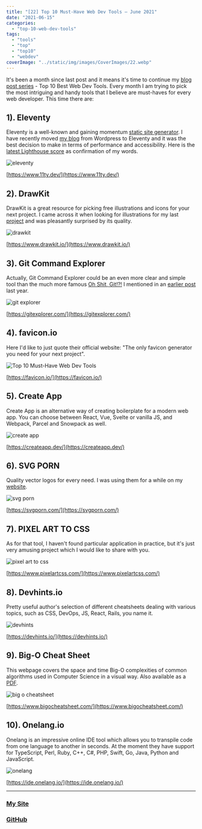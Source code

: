 ```yaml
---
title: "[22] Top 10 Must-Have Web Dev Tools – June 2021"
date: "2021-06-15"
categories:
  - "top-10-web-dev-tools"
tags:
  - "tools"
  - "top"
  - "top10"
  - "webdev"
coverImage: "../static/img/images/CoverImages/22.webp"
---
```


It's been a month since last post and it means it's time to continue my [blog post series](https://www.create-react-app.com/tags/top) - Top 10 Best Web Dev Tools. Every month I am trying to pick the most intriguing and handy tools that I believe are must-haves for every web developer. This time there are:

## 1). Eleventy

Eleventy is a well-known and gaining momentum [static site generator](https://jamstack.org/generators/). I have recently moved [my blog](https://www.create-react-app.com/) from Wordpress to Eleventy and it was the best decision to make in terms of performance and accessibility. Here is the [latest Lighthouse score](https://crappblog.netlify.app/blog-on-vercel/) as confirmation of my words.

![eleventy](https://reverent-carson-67c52e.netlify.app/static/img/images/22/11ty.webp)

[https://www.11ty.dev/](https://www.11ty.dev/)

## 2). DrawKit

DrawKit is a great resource for picking free illustrations and icons for your next project. I came across it when looking for illustrations for my last [project](https://vaccine2021.vercel.app/) and was pleasantly surprised by its quality.

![drawkit](https://reverent-carson-67c52e.netlify.app/static/img/images/22/drawkit.webp)

[https://www.drawkit.io/](https://www.drawkit.io/)

## 3). Git Command Explorer

Actually, Git Command Explorer could be an even more clear and simple tool than the much more famous [Oh Shit, Git!?!](https://ohshitgit.com/) I mentioned in an [earlier post](https://dev.to/villivald/14-the-15-best-developer-resources-in-2020-18mn) last year.

![git explorer](https://reverent-carson-67c52e.netlify.app/static/img/images/22/gitexplorer.webp)

[https://gitexplorer.com/](https://gitexplorer.com/)

## 4). favicon.io

Here I'd like to just quote their official website: "The only favicon generator you need for your next project".

![Top 10 Must-Have Web Dev Tools](https://reverent-carson-67c52e.netlify.app/static/img/images/22/favico.webp)

[https://favicon.io/](https://favicon.io/)

## 5). Create App

Create App is an alternative way of creating boilerplate for a modern web app. You can choose between React, Vue, Svelte or vanilla JS, and Webpack, Parcel and Snowpack as well.

![create app](https://reverent-carson-67c52e.netlify.app/static/img/images/22/createapp.webp)

[https://createapp.dev/](https://createapp.dev/)

## 6). SVG PORN

Quality vector logos for every need. I was using them for a while on my [website](https://villivald.com/).

![svg porn](https://reverent-carson-67c52e.netlify.app/static/img/images/22/svgporn.webp)

[https://svgporn.com/](https://svgporn.com/)

## 7). PIXEL ART TO CSS

As for that tool, I haven't found particular application in practice, but it's just very amusing project which I would like to share with you.

![pixel art to css](https://reverent-carson-67c52e.netlify.app/static/img/images/22/pixelart.webp)

[https://www.pixelartcss.com/](https://www.pixelartcss.com/)

## 8). Devhints.io

Pretty useful author's selection of different cheatsheets dealing with various topics, such as CSS, DevOps, JS, React, Rails, you name it.

![devhints](https://reverent-carson-67c52e.netlify.app/static/img/images/22/devhints.webp)

[https://devhints.io/](https://devhints.io/)

## 9). Big-O Cheat Sheet

This webpage covers the space and time Big-O complexities of common algorithms used in Computer Science in a visual way. Also available as a [PDF](https://www.bigocheatsheet.com/pdf/big-o-cheatsheet.pdf).

![big o cheatsheet](https://reverent-carson-67c52e.netlify.app/static/img/images/22/bigo.webp)

[https://www.bigocheatsheet.com/](https://www.bigocheatsheet.com/)

## 10). Onelang.io

Onelang is an impressive online IDE tool which allows you to transpile code from one language to another in seconds. At the moment they have support for TypeScript, Perl, Ruby, C++, C#, PHP, Swift, Go, Java, Python and JavaScript.

![onelang](https://reverent-carson-67c52e.netlify.app/static/img/images/22/onelang.webp)

[https://ide.onelang.io/](https://ide.onelang.io/)

---

### [My Site](https://villivald.com/)

### [GitHub](https://github.com/villivald)
